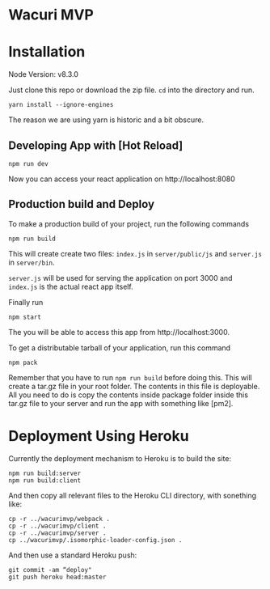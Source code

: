 # Wacuri MVP


# Installation

Node Version: v8.3.0

Just clone this repo or download the zip file. `cd` into the directory and run.

    yarn install --ignore-engines

The reason we are using yarn is historic and a bit obscure.

## Developing App with [Hot Reload]

    npm run dev

Now you can access your react application on http://localhost:8080

## Production build and Deploy
To make a production build of your project, run the following commands

    npm run build

This will create create two files: `index.js` in `server/public/js` and `server.js` in `server/bin`.

`server.js` will be used for serving the application on port 3000 and `index.js` is the actual react app itself.

Finally run

    npm start

The you will be able to access this app from http://localhost:3000.

To get a distributable tarball of your application, run this command

    npm pack

Remember that you have to run `npm run build` before doing this. This will create a tar.gz file in your root folder. The contents in this file is deployable. All you need to do is copy the contents inside package folder inside this tar.gz file to your server and run the app with something like [pm2].

# Deployment Using Heroku

Currently the deployment mechanism to Heroku is to build the site:

    npm run build:server
    npm run build:client

And then copy all relevant files to the Heroku CLI directory, with sonething like:

    cp -r ../wacurimvp/webpack .
    cp -r ../wacurimvp/client .
    cp -r ../wacurimvp/server .        
    cp ../wacurimvp/.isomorphic-loader-config.json .

And then use a standard Heroku push:

    git commit -am “deploy"
    git push heroku head:master 